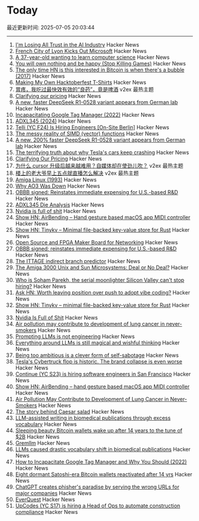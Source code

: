 # Today

最近更新时间: 2025-07-05 20:03:44

--- 
1. [I'm Losing All Trust in the AI Industry](https://www.thealgorithmicbridge.com/p/im-losing-all-trust-in-the-ai-industry) Hacker News
2. [French City of Lyon Kicks Out Microsoft](https://news.itsfoss.com/french-city-replaces-microsoft/) Hacker News
3. [A 37-year-old wanting to learn computer science](https://initcoder.com/posts/37-year-old-learning-cs/) Hacker News
4. [You will own nothing and be happy (Stop Killing Games)](https://www.jeffgeerling.com/blog/2025/you-will-own-nothing-and-be-happy-stop-killing-games-0) Hacker News
5. [The only time HN is this interested in Bitcoin is when there's a bubble (2017)](https://incoherency.co.uk/blog/stories/hacker-news-bitcoin.html) Hacker News
6. [Making My Own Hacktoberfest T-Shirts](https://shkspr.mobi/blog/2025/07/making-my-own-hacktoberfest-t-shirts/) Hacker News
7. [胃疼，我吃过最快效有效的“良药”，竟是啤酒](https://www.v2ex.com/t/1143179) v2ex 最热主题
8. [Clarifying our pricing](https://cursor.com/en/blog/june-2025-pricing) Hacker News
9. [A new, faster DeepSeek R1-0528 variant appears from German lab](https://venturebeat.com/ai/holy-smokes-a-new-200-faster-deepseek-r1-0528-variant-appears-from-german-lab-tng-technology-consulting-gmbh/) Hacker News
10. [Incapacitating Google Tag Manager (2022)](https://backlit.neocities.org/incapacitate-google-tag-manager) Hacker News
11. [ADXL345 (2024)](https://www.tinytransistors.net/2024/08/25/adxl345/) Hacker News
12. [Telli (YC F24) Is Hiring Engineers [On-Site Berlin]](https://hi.telli.com/join-us) Hacker News
13. [The messy reality of SIMD (vector) functions](https://johnnysswlab.com/the-messy-reality-of-simd-vector-functions/) Hacker News
14. [A new, 200% faster DeepSeek R1-0528 variant appears from German lab](https://venturebeat.com/ai/holy-smokes-a-new-200-faster-deepseek-r1-0528-variant-appears-from-german-lab-tng-technology-consulting-gmbh/) Hacker News
15. [The terrifying truth about why Tesla's cars keep crashing](https://www.theguardian.com/technology/2025/jul/05/the-vehicle-suddenly-accelerated-with-our-baby-in-it-the-terrifying-truth-about-why-teslas-cars-keep-crashing) Hacker News
16. [Clarifying Our Pricing](https://cursor.com/en/blog/june-2025-pricing) Hacker News
17. [为什么 cursor 升级后越来越难用？自媒体却在使劲儿吹？](https://www.v2ex.com/t/1143150) v2ex 最热主题
18. [楼上的老大爷早上五点就直播怎么解决](https://www.v2ex.com/t/1143148) v2ex 最热主题
19. [Amiga Linux (1993)](https://groups.google.com/g/comp.sys.amiga.emulations/c/xUgrpylQOXk) Hacker News
20. [Why AO3 Was Down](https://www.reddit.com/r/AO3/s/67nQid89MW) Hacker News
21. [OBBB signed: Reinstates immediate expensing for U.S.-based R&D](https://www.kbkg.com/feature/house-passes-tax-bill-sending-to-president-for-signature) Hacker News
22. [ADXL345 Die Analysis](https://www.tinytransistors.net/2024/08/25/adxl345/) Hacker News
23. [Nvidia is full of shit](https://blog.sebin-nyshkim.net/posts/nvidia-is-full-of-shit/) Hacker News
24. [Show HN: AirBending – Hand gesture based macOS app MIDI controller](https://www.nanassound.com/products/software/airbending) Hacker News
25. [Show HN: Tinykv – Minimal file-backed key-value store for Rust](https://crates.io/crates/tinykv) Hacker News
26. [Open Source and FPGA Maker Board for Networking](https://privateisland.tech/betsy) Hacker News
27. [OBBB signed: reinstates immediate expensing for U.S.-based R&D](https://www.kbkg.com/feature/house-passes-tax-bill-sending-to-president-for-signature) Hacker News
28. [The ITTAGE indirect branch predictor](https://blog.nelhage.com/post/ittage-branch-predictor/) Hacker News
29. [The Amiga 3000 Unix and Sun Microsystems: Deal or No Deal?](https://www.datagubbe.se/amix/) Hacker News
30. [Who is Soham Parekh, the serial moonlighter Silicon Valley can't stop hiring?](https://techcrunch.com/2025/07/03/who-is-soham-parekh-the-serial-moonlighter-silicon-valley-startups-cant-stop-hiring/) Hacker News
31. [Ask HN: Worth leaving position over push to adopt vibe coding?](https://news.ycombinator.com/item?id=44468375) Hacker News
32. [Show HN: Tinykv – minimal file-backed key-value store for Rust](https://crates.io/crates/tinykv) Hacker News
33. [Nvidia Is Full of Shit](https://blog.sebin-nyshkim.net/posts/nvidia-is-full-of-shit/) Hacker News
34. [Air pollution may contribute to development of lung cancer in never-smokers](https://today.ucsd.edu/story/air-pollution-may-contribute-to-development-of-lung-cancer-in-never-smokers-new-study-finds) Hacker News
35. [Prompting LLMs is not engineering](https://dmitriid.com/prompting-llms-is-not-engineering) Hacker News
36. [Everything around LLMs is still magical and wishful thinking](https://dmitriid.com/everything-around-llms-is-still-magical-and-wishful-thinking) Hacker News
37. [Being too ambitious is a clever form of self-sabotage](https://maalvika.substack.com/p/being-too-ambitious-is-a-clever-form) Hacker News
38. [Tesla's Cybertruck flop is historic. The brand collapse is even worse](https://www.dailykos.com/stories/2025/7/3/2331384/-Tesla-s-Cybertruck-flop-is-historic-The-brand-collapse-is-even-worse) Hacker News
39. [Continue (YC S23) is hiring software engineers in San Francisco](https://www.ycombinator.com/companies/continue/jobs) Hacker News
40. [Show HN: AirBending – hand gesture based macOS app MIDI controller](https://www.nanassound.com/products/software/airbending) Hacker News
41. [Air Pollution May Contribute to Development of Lung Cancer in Never-Smokers](https://today.ucsd.edu/story/air-pollution-may-contribute-to-development-of-lung-cancer-in-never-smokers-new-study-finds) Hacker News
42. [The story behind Caesar salad](https://www.nationalgeographic.com/travel/article/story-behind-caesar-salad) Hacker News
43. [LLM-assisted writing in biomedical publications through excess vocabulary](https://www.science.org/doi/10.1126/sciadv.adt3813) Hacker News
44. [Sleeping beauty Bitcoin wallets wake up after 14 years to the tune of $2B](https://www.marketwatch.com/story/sleeping-beauty-bitcoin-wallets-wake-up-after-14-years-to-the-tune-of-2-billion-79f1f11f) Hacker News
45. [Gremllm](https://github.com/awwaiid/gremllm) Hacker News
46. [LLMs caused drastic vocabulary shift in biomedical publications](https://www.science.org/doi/10.1126/sciadv.adt3813) Hacker News
47. [How to Incapacitate Google Tag Manager and Why You Should (2022)](https://backlit.neocities.org/incapacitate-google-tag-manager) Hacker News
48. [Eight dormant Satoshi-era Bitcoin wallets reactivated after 14 yrs](https://twitter.com/WatcherGuru/status/1941167512491864554) Hacker News
49. [ChatGPT creates phisher's paradise by serving the wrong URLs for major companies](https://www.theregister.com/2025/07/03/ai_phishing_websites/) Hacker News
50. [EverQuest](https://www.filfre.net/2025/07/everquest/) Hacker News
51. [UpCodes (YC S17) is hiring a Head of Ops to automate construction compliance](https://up.codes/careers?utm_source=HN) Hacker News
